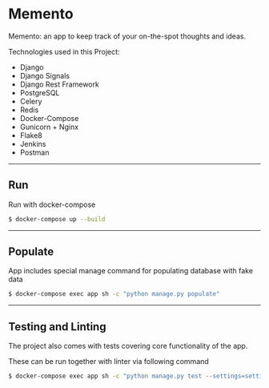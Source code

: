 # Memento 

Memento: an app to keep track of your on-the-spot thoughts and ideas.


Technologies used in this Project:

- Django
- Django Signals
- Django Rest Framework
- PostgreSQL
- Celery
- Redis
- Docker-Compose
- Gunicorn + Nginx
- Flake8
- Jenkins
- Postman

___
## Run

Run with docker-compose

```bash
$ docker-compose up --build
```

___
## Populate

App includes special manage command for populating database with fake data
```bash
$ docker-compose exec app sh -c "python manage.py populate"
```

___
## Testing and Linting

The project also comes with tests covering core functionality of the app.

These can be run together with linter via following command
```bash
$ docker-compose exec app sh -c "python manage.py test --settings=settings.test && flake8"
```
